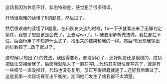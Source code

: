 这场我因为休息不好，状态特别差，感觉犯了很多错误。

开场很艰难的读懂了B的题意，然后过了。

然后很艰难的读懂了D题意。在和队友交流的时候，fb一下子就看出来了无解判定条件，我想了想应该是会做了，上去写wa了。LJ硬要用解析做法做，我拦都拦不住。后面fb用了不知道什么式子，推出来的结果和我的一样。然后FB发现我输出的位数错了...改了就过了。

这时候LJ想出了L的做法，我困得要死，都没耐心了，还好队友还是很稳的，成功把做法交接给我了，后面我就陷入了一直在写L...代码其实很快就写完了，就是有一些细节一直没推好，代码也没有复用，反正写得很蠢就是了...还好我后面过了。这是我第一次现场赛写出平衡树。期间他们发生了啥我都不太清楚。

